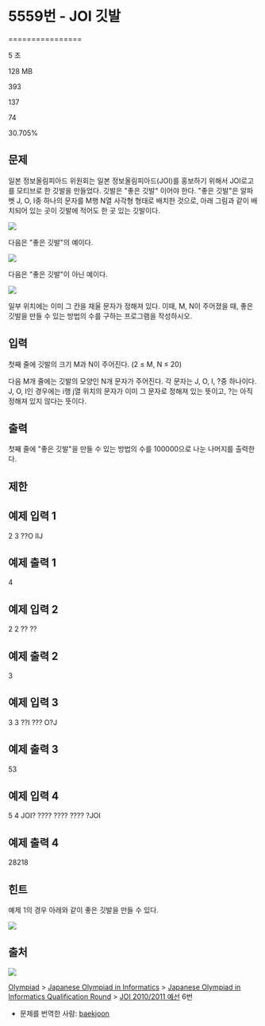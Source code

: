 # 5559번 - JOI 깃발


================

5 초

128 MB

393

137

74

30.705%

문제
--

일본 정보올림피아드 위원회는 일본 정보올림피아드(JOI)를 홍보하기 위해서 JOI로고를 모티브로 한 깃발을 만들었다. 깃발은 "좋은 깃발" 이어야 한다. "좋은 깃발"은 알파벳 J, O, I중 하나의 문자를 M행 N열 사각형 형태로 배치한 것으로, 아래 그림과 같이 배치되어 있는 곳이 깃발에 적어도 한 곳 있는 깃발이다.

![](/upload/images/joi1.png)

다음은 "좋은 깃발"의 예이다.

![](/upload/images/joi2.png)

다음은 "좋은 깃발"이 아닌 예이다.

![](/upload/images/joi3.png)

일부 위치에는 이미 그 칸을 채울 문자가 정해져 있다. 이때, M, N이 주어졌을 때, 좋은 깃발을 만들 수 있는 방법의 수를 구하는 프로그램을 작성하시오.

입력
--

첫째 줄에 깃발의 크기 M과 N이 주어진다. (2 ≤ M, N ≤ 20)

다음 M개 줄에는 깃발의 모양인 N개 문자가 주어진다. 각 문자는 J, O, I, ?중 하나이다. J, O, I인 경우에는 i행 j열 위치의 문자가 이미 그 문자로 정해져 있는 뜻이고, ?는 아직 정해져 있지 않다는 뜻이다.

출력
--

첫째 줄에 "좋은 깃발"을 만들 수 있는 방법의 수를 100000으로 나눈 나머지를 출력한다.

제한
--

예제 입력 1
-------

2 3
??O
IIJ

예제 출력 1
-------

4

예제 입력 2
-------

2 2
??
??

예제 출력 2
-------

3

예제 입력 3
-------

3 3
??I
???
O?J

예제 출력 3
-------

53

예제 입력 4
-------

5 4
JOI?
????
????
????
?JOI

예제 출력 4
-------

28218

힌트
--

예제 1의 경우 아래와 같이 좋은 깃발을 만들 수 있다.

![](/upload/images/joi4.png)

출처
--

[![](https://licensebuttons.net/l/by-sa/4.0/88x31.png)](https://creativecommons.org/licenses/by-sa/4.0/)

[Olympiad](/category/2) > [Japanese Olympiad in Informatics](/category/100) > [Japanese Olympiad in Informatics Qualification Round](/category/101) > [JOI 2010/2011 예선](/category/detail/547) 6번

*   문제를 번역한 사람: [baekjoon](/user/baekjoon)